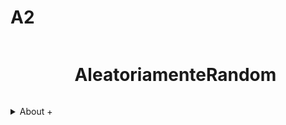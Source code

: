 # A2

   <!--título-->
<div id="user-content-toc">
  <ul align="center">
    <summary><h1 style="display: inline-block">AleatoriamenteRandom</h1></summary>
</div>

<!-- Presentation -->
<p>

</p>

<!-- Dropdown -->
<details>
  <summary>About +</summary>

  FaeL
</details>



<!-- GithubStats 
![VariableBee GitHub stats](https://github-readme-stats.vercel.app/api?username=faelfinger&show_icons=true&theme=gotham) -->

